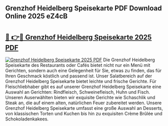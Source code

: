 ## Grenzhof Heidelberg Speisekarte PDF Download Online 2025 eZ4cB

# <h2><a href="http://gc7xd6.nevu.top/?p=Grenzhof+Heidelberg+Speisekarte">🔗 👉🔴 Grenzhof Heidelberg Speisekarte 2025 PDF</a></h2>

[![Grenzhof Heidelberg Speisekarte 2025 PDF](https://i.imgur.com/dBaPXMq.png)](http://gc7xd6.nevu.top/?p=Grenzhof+Heidelberg+Speisekarte)
Die Grenzhof Heidelberg Speisekarte des Restaurants oder Cafés bietet nicht nur ein Menü mit Gerichten, sondern auch eine Gelegenheit für Sie, etwas zu finden, das für Ihren Geschmack köstlich und passend ist. Unser Salatbereich auf der Grenzhof Heidelberg Speisekarte bietet leichte und frische Gerichte. Für Fleischliebhaber gibt es auf unserer Grenzhof Heidelberg Speisekarte eine Auswahl an Gerichten: Rindfleisch, Schweinefleisch, Huhn und Fisch. Unseren Auserwählten bieten wir exquisite Gerichte wie Schaschlik und Steak an, die auf einem alten, natürlichen Feuer zubereitet werden. Unsere Grenzhof Heidelberg Speisekarte umfasst eine große Auswahl an Desserts, von klassischen Torten und Kuchen bis hin zu exquisiten Crème Brûlée und Schokoladenkakees.
